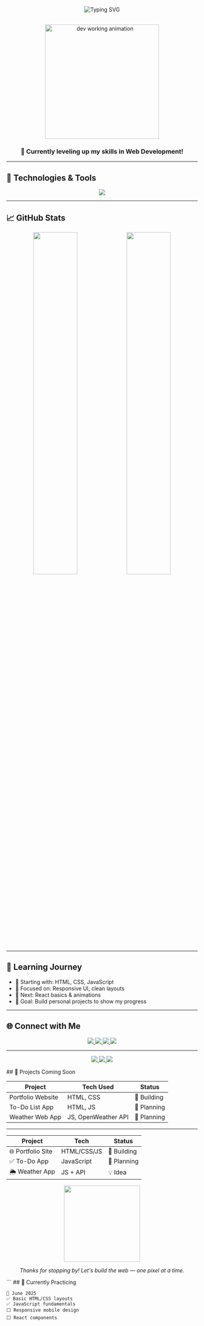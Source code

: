 <!-- Profile Header -->
<div align="center">
  <img src="https://readme-typing-svg.demolab.com?font=Fira+Code&weight=500&size=24&pause=1000&color=F97316&center=true&vCenter=true&width=435&lines=Hi+there+%F0%9F%91%8B+I'm+Gopalkrishnan;Aspiring+Web+Developer;Learning+to+build+beautiful+web+apps" alt="Typing SVG" />
</div>

<br>

<!-- Introduction -->
<p align="center">
  <img src="https://media.giphy.com/media/f3iwJFOVOwuy7K6FFw/giphy.gif" width="300px" alt="dev working animation" />
</p>

<h3 align="center">🚧 Currently leveling up my skills in Web Development!</h3>

---

## 🔧 Technologies & Tools
<p align="center">
  <img src="https://skillicons.dev/icons?i=html,css,js,react,tailwind,git,github,vscode" />
</p>

---

## 📈 GitHub Stats

<p align="center">
  <img src="https://github-readme-stats.vercel.app/api?username=Gopal-6382&show_icons=true&theme=tokyonight&hide_border=true" width="48%" />
  <img src="https://github-readme-streak-stats.herokuapp.com?user=Gopal-6382&theme=tokyonight&hide_border=true" width="48%" />
</p>

---

## 🌱 Learning Journey

- 🔭 Starting with: HTML, CSS, JavaScript
- 🎯 Focused on: Responsive UI, clean layouts
- 🚀 Next: React basics & animations
- 📘 Goal: Build personal projects to show my progress

---

## 🌐 Connect with Me

<p align="center">
  <a href="https://linkedin.com/in/gopalkrishnan-dev" target="_blank">
    <img src="https://img.shields.io/badge/LinkedIn-%230077B5.svg?style=flat&logo=linkedin&logoColor=white" />
  </a>
  <a href="https://dev.to/YOUR_USERNAME" target="_blank">
    <img src="https://img.shields.io/badge/Dev.to-0A0A0A?style=flat&logo=dev.to&logoColor=white" />
  </a>
  <a href="https://instagram.com/YOUR_USERNAME" target="_blank">
    <img src="https://img.shields.io/badge/Instagram-E4405F?style=flat&logo=instagram&logoColor=white" />
  </a>
  <a href="https://fiverr.com/YOUR_USERNAME" target="_blank">
    <img src="https://img.shields.io/badge/Fiverr-1DBF73?style=flat&logo=fiverr&logoColor=white" />
  </a>
</p>

---
<p align="center"> <a href="https://linkedin.com/in/gopalkrishnan-dev" target="_blank"> <img src="https://img.shields.io/badge/LinkedIn-%230077B5.svg?style=for-the-badge&logo=linkedin&logoColor=white" /> </a> <a href="https://instagram.com/YOUR_USERNAME" target="_blank"> <img src="https://img.shields.io/badge/Instagram-E4405F?style=for-the-badge&logo=instagram&logoColor=white" /> </a> <a href="https://fiverr.com/YOUR_USERNAME" target="_blank"> <img src="https://img.shields.io/badge/Fiverr-1DBF73?style=for-the-badge&logo=fiverr&logoColor=white" /> </a> </p>
## 💼 Projects Coming Soon

| Project             | Tech Used              | Status     |
|---------------------|------------------------|------------|
| Portfolio Website   | HTML, CSS              | 🚧 Building |
| To-Do List App      | HTML, JS               | 🧠 Planning |
| Weather Web App     | JS, OpenWeather API    | 🧠 Planning |

---
| Project | Tech | Status |
|--------|------|--------|
| 🌐 Portfolio Site | HTML/CSS/JS | 🔨 Building |
| ✅ To-Do App | JavaScript | 🧠 Planning |
| 🌦️ Weather App | JS + API | 💡 Idea |
<p align="center"> <img src="https://media.giphy.com/media/iIqmM5tTjmpOB9mpbn/giphy.gif" width="200px" /> </p> <p align="center"><i>Thanks for stopping by! Let's build the web — one pixel at a time.</i></p> ```
## 🧠 Currently Practicing

```text
📅 June 2025
✅ Basic HTML/CSS layouts
✅ JavaScript fundamentals
⬜ Responsive mobile design
⬜ React components
